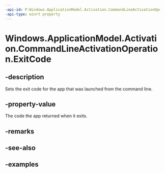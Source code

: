```yaml
---
-api-id: P:Windows.ApplicationModel.Activation.CommandLineActivationOperation.ExitCode
-api-type: winrt property
---
```


<!-- Property syntax.
public int ExitCode { get;  set; }
-->

# Windows.ApplicationModel.Activation.CommandLineActivationOperation.ExitCode

## -description
Sets the exit code for the app that was launched from the command line.

## -property-value
The code the app returned when it exits.

## -remarks

## -see-also

## -examples
